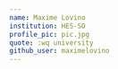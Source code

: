 ```yaml
---
name: Maxime Lovino
institution: HES-SO
profile_pic: pic.jpg
quote: :wq university
github_user: maximelovino
---
```


